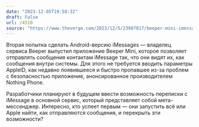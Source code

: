 ```yaml
---
date: "2023-12-05T19:58:32"
draft: False
url: /4510
source: "https://www.theverge.com/2023/12/5/23987817/beeper-mini-imessage-android-reverse-engineer"
---
```


Вторая попытка сделать Android-версию iMessages — владелец сервиса Beeper выпустил приложение Beeper Mini, которое позволяет отправлять сообщения контактам iMessage так, что они видят их, как сообщения внутри системы. Для этого не требуется вводить параметры AppleID, как недавно появившееся и быстро пропавшее из-за проблем с безопасностью приложение, анонсированное производителем Nothing Phone.

Разработчики планируют в будущем ввести возможность переписки с iMessage в основной сервис, который представляет собой мета-мессенджер. Интересно, кто успеет первым — они запустить всё или Apple найти, как отправляются сообщения, и перекрыть эти возможности?
